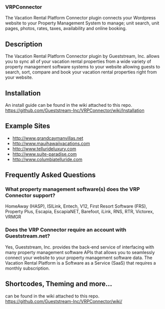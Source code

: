 ### VRPConnector ###
The Vacation Rental Platform Connector plugin connects your Wordpress website to your Property Management System to manage; unit search, unit pages, photos, rates, taxes, availability and online booking.  

## Description ##
The Vacation Rental Platform Connector plugin by Gueststream, Inc. allows you to sync all of your vacation rental
properties from a wide variety of property management software systems to your website allowing guests to
search, sort, compare and book your vacation rental properties right from your website.

## Installation ##
An install guide can be found in the wiki attached to this repo.
https://github.com/Gueststream-Inc/VRPConnector/wiki/Installation

## Example Sites ##
* http://www.grandcaymanvillas.net
* http://www.mauihawaiivacations.com
* http://www.tellurideluxury.com
* http://www.suite-paradise.com
* http://www.columbiatelluride.com

## Frequently Asked Questions ##

### What property management software(s) does the VRP Connector support? ###

HomeAway (HASP), ISILink, Entech, V12, First Resort Software (FRS), Property Plus, Escapia, EscapiaNET, Barefoot, iLink, RNS, RTR, Victorex, VRMGR

### Does the VRP Connector require an account with Gueststream.net? ###

Yes, Gueststream, Inc. provides the back-end service of interfacing with many property management software APIs 
that allows you to seamlessly connect your website to your property management software data.  The Vacation Rental Platform is a Software as a Service (SaaS) that requires a monthly subscription.  

## Shortcodes, Theming and more... ##
can be found in the wiki attached to this repo.
https://github.com/Gueststream-Inc/VRPConnector/wiki/
